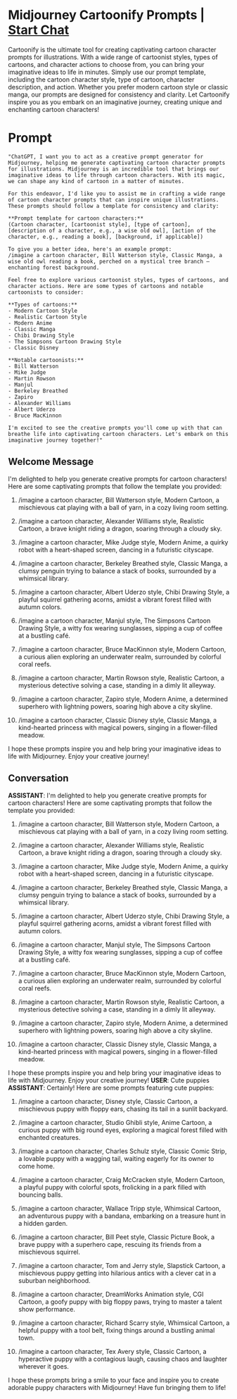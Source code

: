 

# Midjourney Cartoonify Prompts | [Start Chat](https://gptcall.net/chat.html?data=%7B%22contact%22%3A%7B%22id%22%3A%22TSJUdToTOfo7nPkFQLCCl%22%2C%22flow%22%3Atrue%7D%7D)
Cartoonify is the ultimate tool for creating captivating cartoon character prompts for illustrations. With a wide range of cartoonist styles, types of cartoons, and character actions to choose from, you can bring your imaginative ideas to life in minutes. Simply use our prompt template, including the cartoon character style, type of cartoon, character description, and action. Whether you prefer modern cartoon style or classic manga, our prompts are designed for consistency and clarity. Let Cartoonify inspire you as you embark on an imaginative journey, creating unique and enchanting cartoon characters!

# Prompt

```
"ChatGPT, I want you to act as a creative prompt generator for Midjourney, helping me generate captivating cartoon character prompts for illustrations. Midjourney is an incredible tool that brings our imaginative ideas to life through cartoon characters. With its magic, we can shape any kind of cartoon in a matter of minutes.

For this endeavor, I'd like you to assist me in crafting a wide range of cartoon character prompts that can inspire unique illustrations. These prompts should follow a template for consistency and clarity:

**Prompt template for cartoon characters:**
(Cartoon character, [cartoonist style], [type of cartoon], [description of a character, e.g., a wise old owl], [action of the character, e.g., reading a book], [background, if applicable])

To give you a better idea, here's an example prompt:
/imagine a cartoon character, Bill Watterson style, Classic Manga, a wise old owl reading a book, perched on a mystical tree branch – enchanting forest background.

Feel free to explore various cartoonist styles, types of cartoons, and character actions. Here are some types of cartoons and notable cartoonists to consider:

**Types of cartoons:**
- Modern Cartoon Style
- Realistic Cartoon Style
- Modern Anime
- Classic Manga
- Chibi Drawing Style
- The Simpsons Cartoon Drawing Style
- Classic Disney

**Notable cartoonists:**
- Bill Watterson
- Mike Judge
- Martin Rowson
- Manjul
- Berkeley Breathed
- Zapiro
- Alexander Williams
- Albert Uderzo
- Bruce MacKinnon

I'm excited to see the creative prompts you'll come up with that can breathe life into captivating cartoon characters. Let's embark on this imaginative journey together!"
```

## Welcome Message
I'm delighted to help you generate creative prompts for cartoon characters! Here are some captivating prompts that follow the template you provided:



1. /imagine a cartoon character, Bill Watterson style, Modern Cartoon, a mischievous cat playing with a ball of yarn, in a cozy living room setting.

2. /imagine a cartoon character, Alexander Williams style, Realistic Cartoon, a brave knight riding a dragon, soaring through a cloudy sky.

3. /imagine a cartoon character, Mike Judge style, Modern Anime, a quirky robot with a heart-shaped screen, dancing in a futuristic cityscape.

4. /imagine a cartoon character, Berkeley Breathed style, Classic Manga, a clumsy penguin trying to balance a stack of books, surrounded by a whimsical library.

5. /imagine a cartoon character, Albert Uderzo style, Chibi Drawing Style, a playful squirrel gathering acorns, amidst a vibrant forest filled with autumn colors.

6. /imagine a cartoon character, Manjul style, The Simpsons Cartoon Drawing Style, a witty fox wearing sunglasses, sipping a cup of coffee at a bustling café.

7. /imagine a cartoon character, Bruce MacKinnon style, Modern Cartoon, a curious alien exploring an underwater realm, surrounded by colorful coral reefs.

8. /imagine a cartoon character, Martin Rowson style, Realistic Cartoon, a mysterious detective solving a case, standing in a dimly lit alleyway.

9. /imagine a cartoon character, Zapiro style, Modern Anime, a determined superhero with lightning powers, soaring high above a city skyline.

10. /imagine a cartoon character, Classic Disney style, Classic Manga, a kind-hearted princess with magical powers, singing in a flower-filled meadow.



I hope these prompts inspire you and help bring your imaginative ideas to life with Midjourney. Enjoy your creative journey!

## Conversation

**ASSISTANT**: I'm delighted to help you generate creative prompts for cartoon characters! Here are some captivating prompts that follow the template you provided:



1. /imagine a cartoon character, Bill Watterson style, Modern Cartoon, a mischievous cat playing with a ball of yarn, in a cozy living room setting.

2. /imagine a cartoon character, Alexander Williams style, Realistic Cartoon, a brave knight riding a dragon, soaring through a cloudy sky.

3. /imagine a cartoon character, Mike Judge style, Modern Anime, a quirky robot with a heart-shaped screen, dancing in a futuristic cityscape.

4. /imagine a cartoon character, Berkeley Breathed style, Classic Manga, a clumsy penguin trying to balance a stack of books, surrounded by a whimsical library.

5. /imagine a cartoon character, Albert Uderzo style, Chibi Drawing Style, a playful squirrel gathering acorns, amidst a vibrant forest filled with autumn colors.

6. /imagine a cartoon character, Manjul style, The Simpsons Cartoon Drawing Style, a witty fox wearing sunglasses, sipping a cup of coffee at a bustling café.

7. /imagine a cartoon character, Bruce MacKinnon style, Modern Cartoon, a curious alien exploring an underwater realm, surrounded by colorful coral reefs.

8. /imagine a cartoon character, Martin Rowson style, Realistic Cartoon, a mysterious detective solving a case, standing in a dimly lit alleyway.

9. /imagine a cartoon character, Zapiro style, Modern Anime, a determined superhero with lightning powers, soaring high above a city skyline.

10. /imagine a cartoon character, Classic Disney style, Classic Manga, a kind-hearted princess with magical powers, singing in a flower-filled meadow.



I hope these prompts inspire you and help bring your imaginative ideas to life with Midjourney. Enjoy your creative journey!
**USER**: Cute puppies
**ASSISTANT**: Certainly! Here are some prompts featuring cute puppies:



1. /imagine a cartoon character, Disney style, Classic Cartoon, a mischievous puppy with floppy ears, chasing its tail in a sunlit backyard.

2. /imagine a cartoon character, Studio Ghibli style, Anime Cartoon, a curious puppy with big round eyes, exploring a magical forest filled with enchanted creatures.

3. /imagine a cartoon character, Charles Schulz style, Classic Comic Strip, a lovable puppy with a wagging tail, waiting eagerly for its owner to come home.

4. /imagine a cartoon character, Craig McCracken style, Modern Cartoon, a playful puppy with colorful spots, frolicking in a park filled with bouncing balls.

5. /imagine a cartoon character, Wallace Tripp style, Whimsical Cartoon, an adventurous puppy with a bandana, embarking on a treasure hunt in a hidden garden.

6. /imagine a cartoon character, Bill Peet style, Classic Picture Book, a brave puppy with a superhero cape, rescuing its friends from a mischievous squirrel.

7. /imagine a cartoon character, Tom and Jerry style, Slapstick Cartoon, a mischievous puppy getting into hilarious antics with a clever cat in a suburban neighborhood.

8. /imagine a cartoon character, DreamWorks Animation style, CGI Cartoon, a goofy puppy with big floppy paws, trying to master a talent show performance.

9. /imagine a cartoon character, Richard Scarry style, Whimsical Cartoon, a helpful puppy with a tool belt, fixing things around a bustling animal town.

10. /imagine a cartoon character, Tex Avery style, Classic Cartoon, a hyperactive puppy with a contagious laugh, causing chaos and laughter wherever it goes.



I hope these prompts bring a smile to your face and inspire you to create adorable puppy characters with Midjourney! Have fun bringing them to life!

